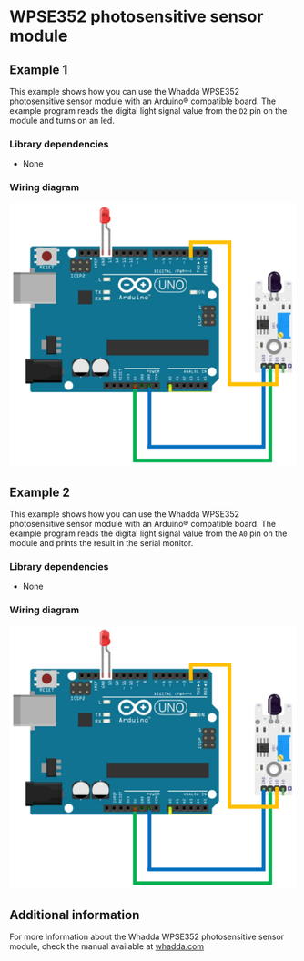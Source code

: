 # WPSE352 photosensitive sensor module

## Example 1
This example shows how you can use the Whadda WPSE352 photosensitive sensor module with an Arduino® compatible board.
The example program reads the digital light signal value from the ```D2``` pin on the module and turns on an led.

### Library dependencies
* None

### Wiring diagram
![](./wiring_diagram_bb.png)

## Example 2
This example shows how you can use the Whadda WPSE352 photosensitive sensor module with an Arduino® compatible board.
The example program reads the digital light signal value from the ```A0``` pin on the module and prints the result in the serial monitor.

### Library dependencies
* None

### Wiring diagram
![](./wiring_diagram_bb.png)

## Additional information
  For more information about the Whadda WPSE352 photosensitive sensor module, check the manual available at [whadda.com](https://whadda.com)

